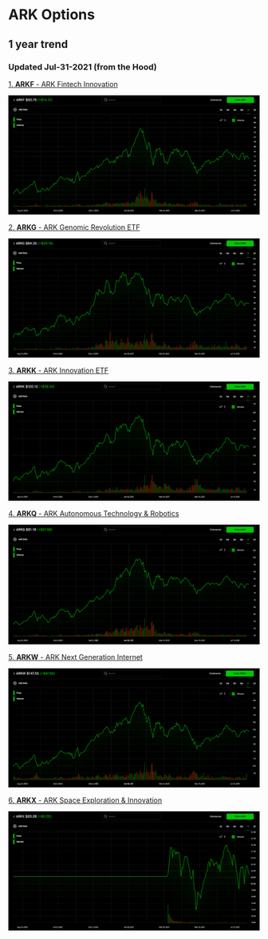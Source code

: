 # ARK Options
## 1 year trend
### Updated Jul-31-2021 (from the Hood)

[1. **ARKF** - ARK Fintech Innovation ][ARKF]
 
![Figure_1](https://github.com/rnhpyx/ARK_Trends/blob/main/f1.png) 
 
[2. **ARKG** - ARK Genomic Revolution ETF][ARKG]
 
![Figure_2](https://github.com/rnhpyx/ARK_Trends/blob/main/f2.png) 
 
[3. **ARKK** - ARK Innovation ETF][ARKK]
 
![Figure_3](https://github.com/rnhpyx/ARK_Trends/blob/main/f3.png)

[4. **ARKQ** - ARK Autonomous Technology & Robotics][ARKQ]

![Figure_4](https://github.com/rnhpyx/ARK_Trends/blob/main/f4.png)

[5. **ARKW** - ARK Next Generation Internet][ARKW]

![Figure_5](https://github.com/rnhpyx/ARK_Trends/blob/main/f5.png)

[6. **ARKX** - ARK Space Exploration & Innovation](https://robinhood.com/stocks/ARKX "ARKX on Robinhood")

![Figure_6](https://github.com/rnhpyx/ARK_Trends/blob/main/f6.png)

[ARKF]: https://robinhood.com/stocks/ARKF
[ARKG]: https://robinhood.com/stocks/ARKG
[ARKK]: https://robinhood.com/stocks/ARKK
[ARKQ]: https://robinhood.com/stocks/ARKQ
[ARKW]: https://robinhood.com/stocks/ARKW
[ARKX]: https://robinhood.com/stocks/ARKX
